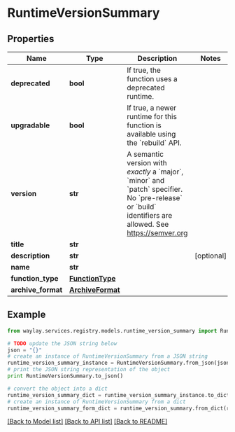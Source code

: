 # RuntimeVersionSummary


## Properties

Name | Type | Description | Notes
------------ | ------------- | ------------- | -------------
**deprecated** | **bool** | If true, the function uses a deprecated runtime. | 
**upgradable** | **bool** | If true, a newer runtime for this function is available using the &#x60;rebuild&#x60; API. | 
**version** | **str** | A semantic version with _exactly_ a &#x60;major&#x60;, &#x60;minor&#x60; and &#x60;patch&#x60; specifier. No &#x60;pre-release&#x60; or &#x60;build&#x60; identifiers are allowed. See https://semver.org | 
**title** | **str** |  | 
**description** | **str** |  | [optional] 
**name** | **str** |  | 
**function_type** | [**FunctionType**](FunctionType.md) |  | 
**archive_format** | [**ArchiveFormat**](ArchiveFormat.md) |  | 

## Example

```python
from waylay.services.registry.models.runtime_version_summary import RuntimeVersionSummary

# TODO update the JSON string below
json = "{}"
# create an instance of RuntimeVersionSummary from a JSON string
runtime_version_summary_instance = RuntimeVersionSummary.from_json(json)
# print the JSON string representation of the object
print RuntimeVersionSummary.to_json()

# convert the object into a dict
runtime_version_summary_dict = runtime_version_summary_instance.to_dict()
# create an instance of RuntimeVersionSummary from a dict
runtime_version_summary_form_dict = runtime_version_summary.from_dict(runtime_version_summary_dict)
```
[[Back to Model list]](../README.md#documentation-for-models) [[Back to API list]](../README.md#documentation-for-api-endpoints) [[Back to README]](../README.md)


